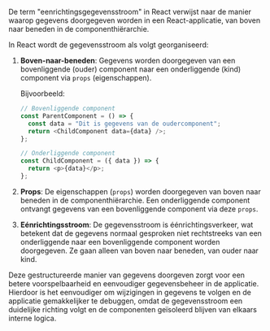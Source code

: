 De term "eenrichtingsgegevensstroom" in React verwijst naar de manier waarop gegevens doorgegeven worden in een React-applicatie, van boven naar beneden in de componenthiërarchie.

In React wordt de gegevensstroom als volgt georganiseerd:

1. **Boven-naar-beneden**: Gegevens worden doorgegeven van een bovenliggende (ouder) component naar een onderliggende (kind) component via `props` (eigenschappen).
   
   Bijvoorbeeld:
   ```javascript
   // Bovenliggende component
   const ParentComponent = () => {
     const data = "Dit is gegevens van de oudercomponent";
     return <ChildComponent data={data} />;
   };

   // Onderliggende component
   const ChildComponent = ({ data }) => {
     return <p>{data}</p>;
   };
   ```

2. **Props**: De eigenschappen (`props`) worden doorgegeven van boven naar beneden in de componenthiërarchie. Een onderliggende component ontvangt gegevens van een bovenliggende component via deze `props`.

3. **Eénrichtingsstroom**: De gegevensstroom is éénrichtingsverkeer, wat betekent dat de gegevens normaal gesproken niet rechtstreeks van een onderliggende naar een bovenliggende component worden doorgegeven. Ze gaan alleen van boven naar beneden, van ouder naar kind.

Deze gestructureerde manier van gegevens doorgeven zorgt voor een betere voorspelbaarheid en eenvoudiger gegevensbeheer in de applicatie. Hierdoor is het eenvoudiger om wijzigingen in gegevens te volgen en de applicatie gemakkelijker te debuggen, omdat de gegevensstroom een duidelijke richting volgt en de componenten geïsoleerd blijven van elkaars interne logica.